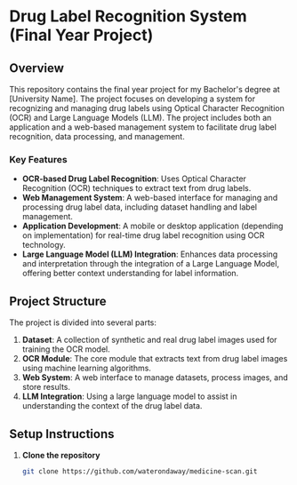 # Drug Label Recognition System (Final Year Project)

## Overview
This repository contains the final year project for my Bachelor's degree at [University Name]. The project focuses on developing a system for recognizing and managing drug labels using Optical Character Recognition (OCR) and Large Language Models (LLM). The project includes both an application and a web-based management system to facilitate drug label recognition, data processing, and management.

### Key Features
- **OCR-based Drug Label Recognition**: Uses Optical Character Recognition (OCR) techniques to extract text from drug labels.
- **Web Management System**: A web-based interface for managing and processing drug label data, including dataset handling and label management.
- **Application Development**: A mobile or desktop application (depending on implementation) for real-time drug label recognition using OCR technology.
- **Large Language Model (LLM) Integration**: Enhances data processing and interpretation through the integration of a Large Language Model, offering better context understanding for label information.

## Project Structure
The project is divided into several parts:
1. **Dataset**: A collection of synthetic and real drug label images used for training the OCR model.
2. **OCR Module**: The core module that extracts text from drug label images using machine learning algorithms.
3. **Web System**: A web interface to manage datasets, process images, and store results.
4. **LLM Integration**: Using a large language model to assist in understanding the context of the drug label data.

## Setup Instructions

1. **Clone the repository**
   ```bash
   git clone https://github.com/waterondaway/medicine-scan.git
